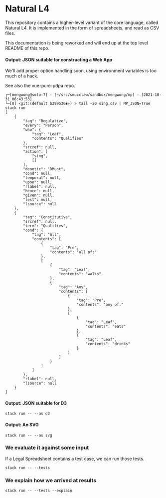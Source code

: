 # Natural L4

This repository contains a higher-level variant of the core language, called Natural L4. It is implemented in the form of spreadsheets, and read as CSV files.

This documentation is being reworked and will end up at the top level README of this repo.

#### Output: JSON suitable for constructing a Web App

We'll add proper option handling soon, using environment variables is too much of a hack.

See also the vue-pure-pdpa repo.

    ┌─[mengwong@solo-7] - [~/src/smucclaw/sandbox/mengwong/mp] - [2021-10-31 06:43:53]
    └─[0] <git:(default b399530✱✈) > tail -20 sing.csv | MP_JSON=True stack run
    [
        {
            "tag": "Regulative",
            "every": "Person",
            "who": {
                "tag": "Leaf",
                "contents": "Qualifies"
            },
            "srcref": null,
            "action": [
                "sing",
                []
            ],
            "deontic": "DMust",
            "cond": null,
            "temporal": null,
            "upon": null,
            "rlabel": null,
            "hence": null,
            "given": null,
            "lest": null,
            "lsource": null
        },
        {
            "tag": "Constitutive",
            "srcref": null,
            "term": "Qualifies",
            "cond": {
                "tag": "All",
                "contents": [
                    {
                        "tag": "Pre",
                        "contents": "all of:"
                    },
                    [
                        {
                            "tag": "Leaf",
                            "contents": "walks"
                        },
                        {
                            "tag": "Any",
                            "contents": [
                                {
                                    "tag": "Pre",
                                    "contents": "any of:"
                                },
                                [
                                    {
                                        "tag": "Leaf",
                                        "contents": "eats"
                                    },
                                    {
                                        "tag": "Leaf",
                                        "contents": "drinks"
                                    }
                                ]
                            ]
                        }
                    ]
                ]
            },
            "rlabel": null,
            "lsource": null
        }
    ]

#### Output: JSON suitable for D3

    stack run -- --as d3

#### Output: An SVG

    stack run -- --as svg

### We evaluate it against some input

If a Legal Spreadsheet contains a test case, we can run those tests.

    stack run -- --tests

### We explain how we arrived at results

    stack run -- --tests --explain

